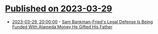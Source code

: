 # [Published on 2023-03-29](index.md)

* [2023-03-29, 20:00:00](https://slashdot.org/story/23/03/29/1622244/sam-bankman-frieds-legal-defense-is-being-funded-with-alameda-money-he-gifted-his-father?utm_source=rss1.0mainlinkanon&utm_medium=feed) - [Sam Bankman-Fried's Legal Defense Is Being Funded With Alameda Money He Gifted His Father](https://slashdot.org/story/23/03/29/1622244/sam-bankman-frieds-legal-defense-is-being-funded-with-alameda-money-he-gifted-his-father?utm_source=rss1.0mainlinkanon&utm_medium=feed)
